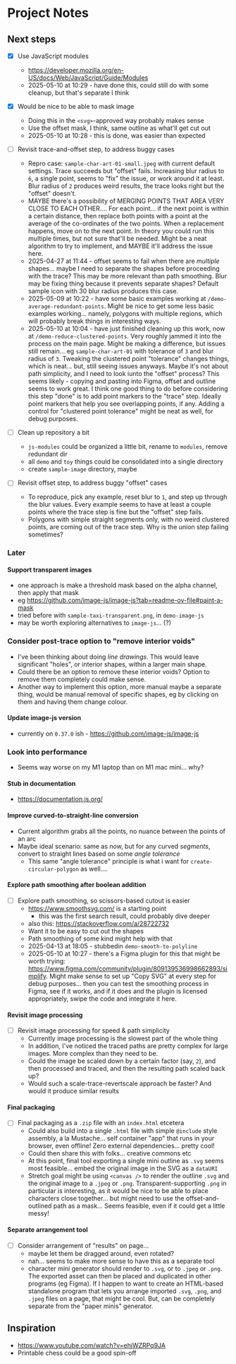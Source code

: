 # Project Notes

## Next steps

- [x] Use JavaScript modules
  - <https://developer.mozilla.org/en-US/docs/Web/JavaScript/Guide/Modules>
  - 2025-05-10 at 10:29 - have done this, could still do with some cleanup, but that's separate I think

- [x] Would be nice to be able to mask image
  - Doing this in the `<svg>`-approved way probably makes sense
  - Use the offset mask, I think, same outline as what'll get cut out
  - 2025-05-10 at 10:28 - this is done, was easier than expected

- [ ] Revisit trace-and-offset step, to address buggy cases
  - Repro case: `sample-char-art-01-small.jpeg` with current default settings. Trace succeeds but "offset" fails. Increasing blur radius to `6`, a single point, seems to "fix" the issue, or work around it at least. Blur radius of `2` produces weird results, the trace looks right but the "offset" doesn't.
  - MAYBE there's a possibility of MERGING POINTS THAT AREA VERY CLOSE TO EACH OTHER.... For each point... if the next point is within a certain distance, then replace both points with a point at the average of the co-ordinates of the two points. When a replacement happens, move on to the next point. In theory you could run this multiple times, but not sure that'll be needed. Might be a neat algorithm to try to implement, and MAYBE it'll address the issue here.
  - 2025-04-27 at 11:44 - offset seems to fail when there are _multiple_ shapes... maybe I need to separate the shapes before proceeding with the trace? This may be more relevant than path smoothing. Blur may be fixing thing because it prevents separate shapes? Default sample icon with 30 blur radius produces this case.
  - 2025-05-09 at 10:22 - have some basic examples working at `/demo-average-redundant-points`. Might be nice to get some less basic examples working... namely, polygons with multiple regions, which will probably break things in interesting ways.
  - 2025-05-10 at 10:04 - have just finished cleaning up this work, now at `/demo-reduce-clustered-points`. Very roughly jammed it into the process on the main page. Might be making a difference, but issues still remain... eg `sample-char-art-01` with tolerance of `3` and blur radius of `3`. Tweaking the clustered point "tolerance" changes things, which is neat... but, still seeing issues anyways. Maybe it's not about path simplicity, and I need to look iunto the "offset" process? This seems likely - copying and pasting into Figma, offset and outline seems to work great. I think one good thing to do before considering this step "done" is to add point markers to the "trace" step. Ideally point markers that help you see overlapping points, if any. Adding a control for "clustered point tolerance" might be neat as well, for debug purposes.

- [ ] Clean up repository a bit
  - `js-modules` could be organized a little bit, rename to `modules`, remove redundant dir
  - all `demo` and `toy` things could be consolidated into a single directory
  - create `sample-image` directory, maybe

- [ ] Revisit offset step, to address buggy "offset" cases
  - To reproduce, pick any example, reset blur to `1`, and step up through the blur values. Every example seems to have at least a couple points where the trace step is fine but the "offset" step fails.
  - Polygons with simple straight segments only, with no weird clustered points, are coming out of the trace step. Why is the union step failing sometimes?

### Later

#### Support transparent images

- one approach is make a threshold mask based on the alpha channel, then apply that mask
- eg <https://github.com/image-js/image-js?tab=readme-ov-file#paint-a-mask>
- tried before with `sample-taxi-transparent.png`, in `demo-image-js`
- may be worth exploring alternatives to `image-js`... (?)

### Consider post-trace option to "remove interior voids"
  
- I've been thinking about doing _line drawings_. This would leave significant "holes", or interior shapes, within a larger main shape.
- Could there be an option to remove these interior voids? Option to remove them completely could make sense.
- Another way to implement this option, more manual maybe a separate thing, would be manual removal of specific shapes, eg by clicking on them and having them change colour.

#### Update image-js version

- currently on `0.37.0` ish - <https://github.com/image-js/image-js>

### Look into performance

- Seems way worse on my M1 laptop than on M1 mac mini... why?

#### Stub in documentation

- <https://documentation.js.org/>

#### Improve curved-to-straight-line conversion

- Current algorithm grabs all the points, no nuance between the points of an arc
- Maybe ideal scenario: same as now, but for any curved _segments_, convert to straight lines based on some _angle tolerance_
  - This same "angle tolerance" principle is what i want for `create-circular-polygon` as well....

#### Explore path smoothing after boolean addition

- [ ] Explore path smoothing, so scissors-based cutout is easier
  - <https://www.smoothsvg.com/> is a starting point
    - this was the first search result, could probably dive deeper
  - also this: <https://stackoverflow.com/a/28722732>
  - Want it to be easy to cut out the shapes
  - Path smoothing of some kind might help with that
  - 2025-04-13 at 18:05 - stubbedin `demo-smooth-to-polyline`
  - 2025-05-10 at 10:27 - there's a Figma plugin for this that might be worth trying: <https://www.figma.com/community/plugin/809139536998662893/simplify>. Might make sense to set up "Copy SVG" at every step for debug purposes... then you can test the smoothing process in Figma, see if it works, and if it does and the plugin is licensed appropriately, swipe the code and integrate it here.

#### Revisit image processing

- [ ] Revisit image processing for speed & path simplicity
  - Currently image processing is the slowest part of the whole thing
  - In addition, I've noticed the traced paths are pretty complex for large images. More complex than they need to be.
  - Could the image be scaled down by a certain factor (say, `2`), and then processed and traced, and then the resulting path scaled back up?
  - Would such a scale-trace-revertscale approach be faster? And would it produce similar results

#### Final packaging

- [ ] Final packaging as a `.zip` file with an `index.html` etcetera
  - Could also build into a single `.html` file with simple `@include` style assembly, a la Mustache... self container "app" that runs in your browser, even offline! Zero external dependencies... pretty cool!
  - Could then share this with folks... creative commons etc
  - At this point, final tool exporting a single mini outline as `.svg` seems most feasible... embed the original image in the SVG as a `dataURI`
  - Stretch goal might be using `<canvas />` to render the outline `.svg` and the original image to a `.jpeg` or `.png`. Transparent-supporting `.png` in particular is interesting, as it would be nice to be able to place characters close together... but might need to use the offset-and-outlined path as a mask... Seems feasible, even if it could get a little messy!

#### Separate arrangement tool

- [ ] Consider arrangement of "results" on page...
  - maybe let them be dragged around, even rotated?
  - nah... seems to make more sense to have this as a separate tool
  - character mini generator should render to `.svg`, or to `.jpeg` or `.png`. The exported asset can then be placed and duplicated in other programs (eg Figma). If I happen to want to create an HTML-based standalone program that lets you arrange imported `.svg`, `.png`, and `.jpeg` files on a page, that might be cool. But, can be completely separate from the "paper minis" generator.

## Inspiration

- <https://www.youtube.com/watch?v=ehjWZRPq9JA>
- Printable chess could be a good spin-off
